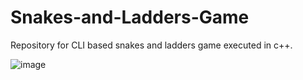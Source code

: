 # Snakes-and-Ladders-Game
Repository for CLI based snakes and ladders game executed in c++.

![image](https://user-images.githubusercontent.com/88661495/130243496-daae4241-53e3-4c79-8241-5d891018ee7f.png)

